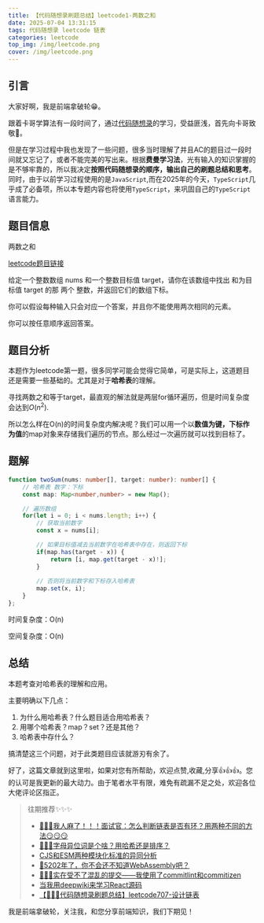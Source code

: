 ```yaml
---
title: 【代码随想录刷题总结】leetcode1-两数之和
date: 2025-07-04 13:31:15
tags: 代码随想录 leetcode 链表
categories: leetcode
top_img: /img/leetcode.png
cover: /img/leetcode.png
---
```


## 引言

大家好啊，我是前端拿破轮😁。

跟着卡哥学算法有一段时间了，通过[代码随想录](https://programmercarl.com/)的学习，受益匪浅，首先向卡哥致敬🫡。

但是在学习过程中我也发现了一些问题，很多当时理解了并且AC的题目过一段时间就又忘记了，或者不能完美的写出来。根据**费曼学习法**，光有输入的知识掌握的是不够牢靠的，所以我决定**按照代码随想录的顺序，输出自己的刷题总结和思考**。同时，由于以前学习过程使用的是`JavaScript`,而在2025年的今天，`TypeScript`几乎成了必备项，所以本专题内容也将使用`TypeScript`，来巩固自己的`TypeScript`语言能力。

## 题目信息

两数之和

[leetcode题目链接](https://leetcode.cn/problems/two-sum/description/)

给定一个整数数组 nums 和一个整数目标值 target，请你在该数组中找出 和为目标值 target  的那 两个 整数，并返回它们的数组下标。

你可以假设每种输入只会对应一个答案，并且你不能使用两次相同的元素。

你可以按任意顺序返回答案。

## 题目分析

本题作为leetcode第一题，很多同学可能会觉得它简单，可是实际上，这道题目还是需要一些基础的。尤其是对于**哈希表**的理解。

寻找两数之和等于target，最直观的解法就是两层for循环遍历，但是时间复杂度会达到$O(n^2)$.

所以怎么样在O(n)的时间复杂度内解决呢？我们可以用一个以**数值为键，下标作为值**的map对象来存储我们遍历的节点。那么经过一次遍历就可以找到目标了。

## 题解

```ts
function twoSum(nums: number[], target: number): number[] {
    // 哈希表 数字：下标
    const map: Map<number,number> = new Map();

    // 遍历数组
    for(let i = 0; i < nums.length; i++) {
        // 获取当前数字
        const x = nums[i];

        // 如果目标值减去当前数字在哈希表中存在，则返回下标
        if(map.has(target - x)) {
            return [i, map.get(target - x)!];
        }
        
        // 否则将当前数字和下标存入哈希表
        map.set(x, i);
    }
};
```

时间复杂度：O(n)

空间复杂度：O(n)

## 总结

本题考查对哈希表的理解和应用。

主要明确以下几点：

1. 为什么用哈希表？什么题目适合用哈希表？
2. 用哪个哈希表？map？set？还是其他？
3. 哈希表中存什么？

搞清楚这三个问题，对于此类题目应该就游刃有余了。

好了，这篇文章就到这里啦，如果对您有所帮助，欢迎点赞,收藏,分享👍👍👍。您的认可是我更新的最大动力。由于笔者水平有限，难免有疏漏不足之处，欢迎各位大佬评论区指正。

> 往期推荐✨✨✨
> - [🤯🤯🤯我人麻了！！！面试官：怎么判断链表是否有环？用两种不同的方法😏😏😏](https://juejin.cn/post/7522367598814773257)
> - [🤡🤡🤡字母异位词是个啥？用哈希还是排序？](https://juejin.cn/post/7522388188947398696)
> - [CJS和ESM两种模块化标准的异同分析](https://juejin.cn/post/7473814041867780130)
> - [🤔5202年了，你不会还不知道WebAssembly吧？](https://juejin.cn/post/7498988293209784374)
> - [🚀🚀🚀实在受不了混乱的提交——我使用了commitlint和commitizen](https://juejin.cn/post/7508919522905522226)
> - [当我用deepwiki来学习React源码](https://juejin.cn/post/7514876424806334504)
> - [【🚀🚀🚀代码随想录刷题总结】leetcode707-设计链表](https://juejin.cn/post/7519769941501165631)
> 

我是前端拿破轮，关注我，和您分享前端知识，我们下期见！
